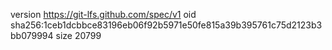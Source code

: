 version https://git-lfs.github.com/spec/v1
oid sha256:1ceb1dcbbce83196eb06f92b5971e50fe815a39b395761c75d2123b3bb079994
size 20799
